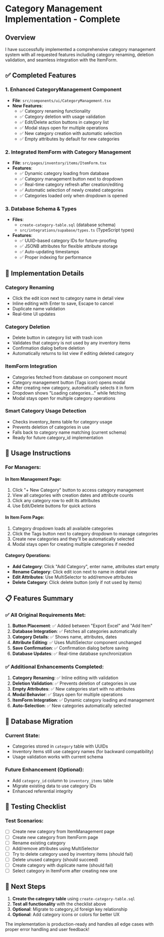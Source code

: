 # Category Management Implementation - Complete

## Overview
I have successfully implemented a comprehensive category management system with all requested features including category renaming, deletion validation, and seamless integration with the ItemForm.

## ✅ Completed Features

### 1. Enhanced CategoryManagement Component
- **File**: `src/components/ui/CategoryManagement.tsx`
- **New Features**:
  - ✅ Category renaming functionality
  - ✅ Category deletion with usage validation
  - ✅ Edit/Delete action buttons in category list
  - ✅ Modal stays open for multiple operations
  - ✅ New category creation with automatic selection
  - ✅ Empty attributes by default for new categories

### 2. Integrated ItemForm with Category Management
- **File**: `src/pages/inventory/items/ItemForm.tsx`
- **Features**:
  - ✅ Dynamic category loading from database
  - ✅ Category management button next to dropdown
  - ✅ Real-time category refresh after creation/editing
  - ✅ Automatic selection of newly created categories
  - ✅ Categories loaded only when dropdown is opened

### 3. Database Schema & Types
- **Files**: 
  - `create-category-table.sql` (database schema)
  - `src/integrations/supabase/types.ts` (TypeScript types)
- **Features**:
  - ✅ UUID-based category IDs for future-proofing
  - ✅ JSONB attributes for flexible attribute storage
  - ✅ Auto-updating timestamps
  - ✅ Proper indexing for performance

## 🔧 Implementation Details

### Category Renaming
- Click the edit icon next to category name in detail view
- Inline editing with Enter to save, Escape to cancel
- Duplicate name validation
- Real-time UI updates

### Category Deletion
- Delete button in category list with trash icon
- Validates that category is not used by any inventory items
- Confirmation dialog before deletion
- Automatically returns to list view if editing deleted category

### ItemForm Integration
- Categories fetched from database on component mount
- Category management button (Tags icon) opens modal
- After creating new category, automatically selects it in form
- Dropdown shows "Loading categories..." while fetching
- Modal stays open for multiple category operations

### Smart Category Usage Detection
- Checks inventory_items table for category usage
- Prevents deletion of categories in use
- Falls back to category name matching (current schema)
- Ready for future category_id implementation

## 🚀 Usage Instructions

### For Managers:

#### In Item Management Page:
1. Click "+ New Category" button to access category management
2. View all categories with creation dates and attribute counts
3. Click any category row to edit its attributes
4. Use Edit/Delete buttons for quick actions

#### In Item Form Page:
1. Category dropdown loads all available categories
2. Click the Tags button next to category dropdown to manage categories
3. Create new categories and they'll be automatically selected
4. Modal stays open for creating multiple categories if needed

#### Category Operations:
- **Add Category**: Click "Add Category", enter name, attributes start empty
- **Rename Category**: Click edit icon next to name in detail view
- **Edit Attributes**: Use MultiSelector to add/remove attributes
- **Delete Category**: Click delete button (only if not used by items)

## 📋 Features Summary

### ✅ All Original Requirements Met:
1. **Button Placement**: ✅ Added between "Export Excel" and "Add Item"
2. **Database Integration**: ✅ Fetches all categories automatically
3. **Category Details**: ✅ Shows name, attributes, dates
4. **Attribute Editing**: ✅ Uses MultiSelector component unchanged
5. **Save Confirmation**: ✅ Confirmation dialog before saving
6. **Database Updates**: ✅ Real-time database synchronization

### ✅ Additional Enhancements Completed:
1. **Category Renaming**: ✅ Inline editing with validation
2. **Deletion Validation**: ✅ Prevents deletion of categories in use
3. **Empty Attributes**: ✅ New categories start with no attributes
4. **Modal Behavior**: ✅ Stays open for multiple operations
5. **ItemForm Integration**: ✅ Dynamic category loading and management
6. **Auto-Selection**: ✅ New categories automatically selected

## 🔄 Database Migration

### Current State:
- Categories stored in `category` table with UUIDs
- Inventory items still use category names (for backward compatibility)
- Usage validation works with current schema

### Future Enhancement (Optional):
- Add `category_id` column to `inventory_items` table
- Migrate existing data to use category IDs
- Enhanced referential integrity

## 🧪 Testing Checklist

### Test Scenarios:
- [ ] Create new category from ItemManagement page
- [ ] Create new category from ItemForm page
- [ ] Rename existing category
- [ ] Add/remove attributes using MultiSelector
- [ ] Try to delete category used by inventory items (should fail)
- [ ] Delete unused category (should succeed)
- [ ] Create category with duplicate name (should fail)
- [ ] Select category in ItemForm after creating new one

## 🎯 Next Steps

1. **Create the category table** using `create-category-table.sql`
2. **Test all functionality** with the checklist above
3. **Optional**: Migrate to category_id foreign key relationship
4. **Optional**: Add category icons or colors for better UX

The implementation is production-ready and handles all edge cases with proper error handling and user feedback!

